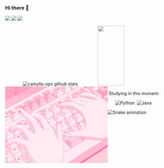 ### Hi there 👋

<!--
**camylla-ops/camylla-ops** is a ✨ _special_ ✨ repository because its `README.md` (this file) appears on your GitHub profile.

Here are some ideas to get you started:

- 🔭 I’m currently working on ...
- 🌱 I’m currently learning ...
- 👯 I’m looking to collaborate on ...
- 🤔 I’m looking for help with ...
- 💬 Ask me about ...
- 📫 How to reach me: ...
- 😄 Pronouns: ...
- ⚡ Fun fact: ...
-->

<div> 

  <a href="https://www.instagram.com/camylla.ops/" target="_blank"><img src="https://img.shields.io/badge/-Instagram-%23E4405F?style=for-the-badge&logo=instagram&logoColor=white" target="_blank"></a>
  <a href = "mailto:camylla.oliveiraps@gmail.com"><img src="https://img.shields.io/badge/-Gmail-%23333?style=for-the-badge&logo=gmail&logoColor=white" target="_blank"></a>
  <a href="https://www.linkedin.com/in/camylla-ops/" target="_blank"><img src="https://img.shields.io/badge/-LinkedIn-%230077B5?style=for-the-badge&logo=linkedin&logoColor=white" target="_blank"></a> 
  
</div>

<div align="center">  
  <img width="49%" height="195px" src="https://github-readme-stats.vercel.app/api?username=camylla-ops&show_icons=true&count_private=true&hide_border=true&title_color=ff91a4&icon_color=ff91a4&text_color=c9d1d9&bg_color=0d1117" alt=" camylla-ops github stats" /> 
  <img width="41%" height="195px" src="https://github-readme-stats.vercel.app/api/top-langs/?username=camylla-ops&layout=compact&hide_border=true&title_color=ff91a4&text_color=ff91a4&bg_color=0d1117" />
</div>

 <img align="left" height="250" alt="coding-time" src="♡ cola's pink gif blog ♡.gif">
 
 
<div align="center"> 
 
  Studying in this moment: 
  
![Python](https://img.shields.io/badge/Python-14354C?style=for-the-badge&logo=python&logoColor=white)&nbsp;
![Java](https://img.shields.io/badge/Java-ED8B00?style=for-the-badge&logo=openjdk&logoColor=white)&nbsp;

</div>


![Snake animation](https://github.com/LuigiGF/LuigiGF/blob/output/github-contribution-grid-snake.svg)
